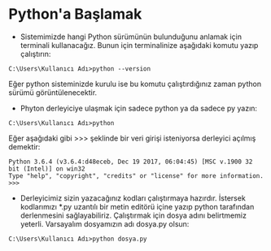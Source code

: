 # Python'a Başlamak
- Sistemimizde hangi Python sürümünün bulunduğunu anlamak için terminali kullanacağız. Bunun için terminalinize aşağıdaki komutu yazıp çalıştırın:

```
C:\Users\Kullanıcı Adı>python --version

```
Eğer python sisteminizde kurulu ise bu komutu çalıştırdığınız zaman python sürümü görüntülenecektir.

- Phyton derleyiciye ulaşmak için sadece python ya da sadece py yazın:
```
C:\Users\Kullanıcı Adı>python
```
Eğer aşağıdaki gibi >>> şeklinde bir veri girişi isteniyorsa derleyici açılmış demektir:
```
Python 3.6.4 (v3.6.4:d48eceb, Dec 19 2017, 06:04:45) [MSC v.1900 32 bit (Intel)] on win32
Type "help", "copyright", "credits" or "license" for more information.
>>>
```

- Derleyicimiz sizin yazacağınız kodları çalıştırmaya hazırdır. İstersek kodlarımızı *.py uzantılı bir metin editörü içine yazıp python tarafından derlenmesini sağlayabiliriz. Çalıştırmak için dosya adını belirtmemiz yeterli. Varsayalım dosyamızın adı dosya.py olsun:
```
C:\Users\Kullanıcı Adı>python dosya.py
```
